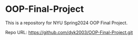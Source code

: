 # OOP-Final-Project
This is a repository for NYU Spring2024 OOP Final Project.

Repo URL: https://github.com/dyk2003/OOP-Final-Project.git
